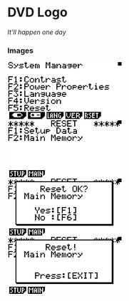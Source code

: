 # DVD Logo

_It'll happen one day_

### Images

<img style="width: 256px; image-rendering: pixelated;" src="../_images/img11.bmp">
<img style="width: 256px; image-rendering: pixelated;" src="../_images/img13.bmp">
<img style="width: 256px; image-rendering: pixelated;" src="../_images/img12.bmp">
<img style="width: 256px; image-rendering: pixelated;" src="../_images/img10.bmp">
